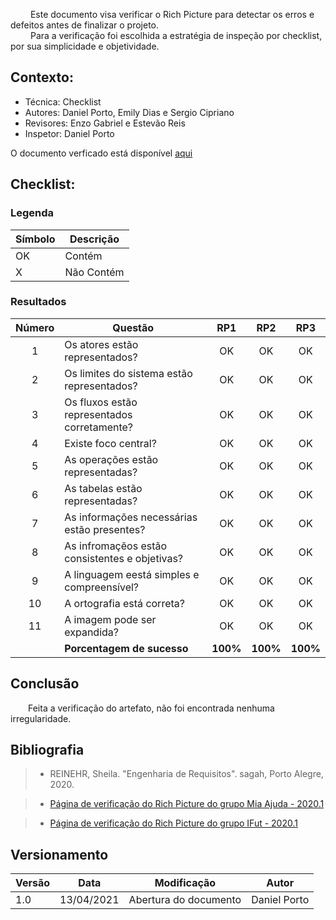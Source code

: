 &emsp; &emsp;Este documento visa verificar o Rich Picture para detectar os erros e defeitos antes de finalizar o projeto.</br>
&emsp; &emsp;Para a verificação foi escolhida a estratégia de inspeção por checklist, por sua simplicidade e objetividade.

## Contexto:
 - Técnica: Checklist 
 - Autores: Daniel Porto, Emily Dias e Sergio Cipriano
 - Revisores: Enzo Gabriel e Estevão Reis
 - Inspetor: Daniel Porto

O documento verficado está disponível [aqui](../../pre_rastreabilidade/rich_pictures.md)

## Checklist:
### Legenda
|Símbolo|Descrição|
|--|--|
|OK|Contém|
|X|Não Contém|

### Resultados
|Número|Questão|RP1|RP2|RP3|
|:-:|--|:-:|:-:|:-:|
|1|Os atores estão representados?|OK|OK|OK|
|2|Os limites do sistema estão representados?|OK|OK|OK|
|3|Os fluxos estão representados corretamente?|OK|OK|OK|
|4|Existe foco central?|OK|OK|OK|
|5|As operações estão representadas?|OK|OK|OK|
|6|As tabelas estão representadas?|OK|OK|OK|
|7|As informações necessárias estão presentes?|OK|OK|OK|
|8|As infromaçẽos estão consistentes e objetivas?|OK|OK|OK|
|9|A linguagem eestá simples e compreensível?|OK|OK|OK|
|10|A ortografia está correta?|OK|OK|OK|
|11|A imagem pode ser expandida?|OK|OK|OK|
||**Porcentagem de sucesso**|**100%**|**100%**|**100%**|

## Conclusão
&emsp;&emsp;Feita a verificação do artefato, não foi encontrada nenhuma irregularidade.

## Bibliografia
> - REINEHR, Sheila. "Engenharia de Requisitos". sagah, Porto Alegre, 2020.

> - [Página de verificação do Rich Picture do grupo Mia Ajuda - 2020.1](https://requisitos-de-software.github.io/2020.1-Mia-Ajuda/#/pages/analysis/verification/verificationRichpicture)

> - [Página de verificação do Rich Picture do grupo IFut - 2020.1](https://requisitos-de-software.github.io/2020.1-iFut/analise/verificacoes/verificacao_richpicture/)

## Versionamento
|Versão|Data|Modificação|Autor|
|--|--|--|--|
|1.0|13/04/2021|Abertura do documento|Daniel Porto|
